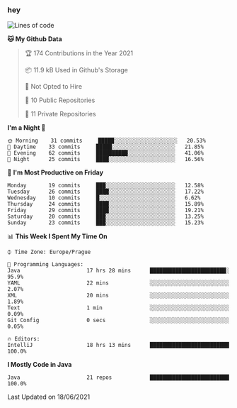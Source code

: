 ### hey

<!--START_SECTION:waka-->
![Lines of code](https://img.shields.io/badge/From%20Hello%20World%20I%27ve%20Written-45557%20lines%20of%20code-blue)

**🐱 My Github Data** 

> 🏆 174 Contributions in the Year 2021
 > 
> 📦 11.9 kB Used in Github's Storage 
 > 
> 🚫 Not Opted to Hire
 > 
> 📜 10 Public Repositories 
 > 
> 🔑 11 Private Repositories  
 > 
**I'm a Night 🦉** 

```text
🌞 Morning    31 commits     █████░░░░░░░░░░░░░░░░░░░░   20.53% 
🌆 Daytime    33 commits     █████░░░░░░░░░░░░░░░░░░░░   21.85% 
🌃 Evening    62 commits     ██████████░░░░░░░░░░░░░░░   41.06% 
🌙 Night      25 commits     ████░░░░░░░░░░░░░░░░░░░░░   16.56%

```
📅 **I'm Most Productive on Friday** 

```text
Monday       19 commits     ███░░░░░░░░░░░░░░░░░░░░░░   12.58% 
Tuesday      26 commits     ████░░░░░░░░░░░░░░░░░░░░░   17.22% 
Wednesday    10 commits     █░░░░░░░░░░░░░░░░░░░░░░░░   6.62% 
Thursday     24 commits     ████░░░░░░░░░░░░░░░░░░░░░   15.89% 
Friday       29 commits     ████░░░░░░░░░░░░░░░░░░░░░   19.21% 
Saturday     20 commits     ███░░░░░░░░░░░░░░░░░░░░░░   13.25% 
Sunday       23 commits     ███░░░░░░░░░░░░░░░░░░░░░░   15.23%

```


📊 **This Week I Spent My Time On** 

```text
⌚︎ Time Zone: Europe/Prague

💬 Programming Languages: 
Java                     17 hrs 28 mins      ████████████████████████░   95.9% 
YAML                     22 mins             ░░░░░░░░░░░░░░░░░░░░░░░░░   2.07% 
XML                      20 mins             ░░░░░░░░░░░░░░░░░░░░░░░░░   1.89% 
Text                     1 min               ░░░░░░░░░░░░░░░░░░░░░░░░░   0.09% 
Git Config               0 secs              ░░░░░░░░░░░░░░░░░░░░░░░░░   0.05%

🔥 Editors: 
IntelliJ                 18 hrs 13 mins      █████████████████████████   100.0%

```

**I Mostly Code in Java** 

```text
Java                     21 repos            █████████████████████████   100.0%

```



 Last Updated on 18/06/2021
<!--END_SECTION:waka-->

